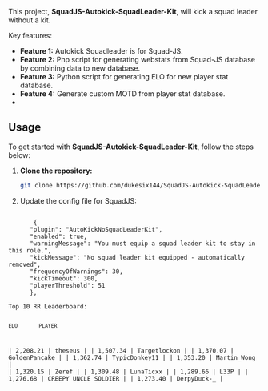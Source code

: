 This project, **SquadJS-Autokick-SquadLeader-Kit**, will kick a squad leader without a kit.

Key features:
- **Feature 1:** Autokick Squadleader is for Squad-JS.
- **Feature 2:** Php script for generating webstats from Squad-JS database by combining data to new database.
- **Feature 3:** Python script for generating ELO for new player stat database.
- **Feature 4:** Generate custom MOTD from player stat database.
- 
## Usage ##

To get started with **SquadJS-Autokick-SquadLeader-Kit**, follow the steps below:

1. **Clone the repository:**
   ```bash
   git clone https://github.com/dukesix144/SquadJS-Autokick-SquadLeader-Kit.git

2. Update the config file for SquadJS:

<code>
       {
      "plugin": "AutoKickNoSquadLeaderKit",
      "enabled": true,
      "warningMessage": "You must equip a squad leader kit to stay in this role.",
      "kickMessage": "No squad leader kit equipped - automatically removed",
      "frequencyOfWarnings": 30,
      "kickTimeout": 300,
      "playerThreshold": 51 
      },
</code>

<code>
Top 10 RR Leaderboard:

    ELO       PLAYER
| 2,208.21 | theseus |
| 1,507.34 | Targetlockon |
| 1,370.07 | GoldenPancake |
| 1,362.74 | TypicDonkey11 |
| 1,353.20 | Martin_Wong |
| 1,320.15 | Zeref |
| 1,309.48 | LunaTicxx |
| 1,289.66 | L33P |
| 1,276.68 | CREEPY UNCLE SOLDIER |
| 1,273.40 | DerpyDuck-_ |

</code>
